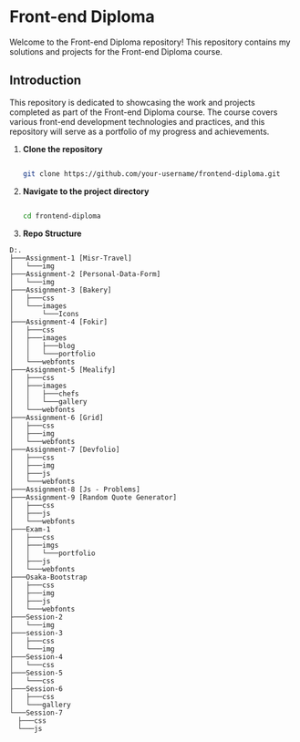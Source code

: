 # Front-end Diploma
Welcome to the Front-end Diploma repository! This repository contains my solutions and projects for the Front-end Diploma course.

## Introduction
This repository is dedicated to showcasing the work and projects completed as part of the Front-end Diploma course. The course covers various front-end development technologies and practices, and this repository will serve as a portfolio of my progress and achievements.

1. **Clone the repository**
    ```bash
    
    git clone https://github.com/your-username/frontend-diploma.git

    ```
2. **Navigate to the project directory**
    ```bash
    
    cd frontend-diploma
    
    ```
3. **Repo Structure**
  
  ```
D:.
├───Assignment-1 [Misr-Travel]
│   └───img
├───Assignment-2 [Personal-Data-Form]
│   └───img
├───Assignment-3 [Bakery]
│   ├───css
│   └───images
│       └───Icons
├───Assignment-4 [Fokir]
│   ├───css
│   ├───images
│   │   ├───blog
│   │   └───portfolio
│   └───webfonts
├───Assignment-5 [Mealify]
│   ├───css
│   ├───images
│   │   ├───chefs
│   │   └───gallery
│   └───webfonts
├───Assignment-6 [Grid]
│   ├───css
│   ├───img
│   └───webfonts
├───Assignment-7 [Devfolio]
│   ├───css
│   ├───img
│   ├───js
│   └───webfonts
├───Assignment-8 [Js - Problems]
├───Assignment-9 [Random Quote Generator]
│   ├───css
│   ├───js
│   └───webfonts
├───Exam-1
│   ├───css
│   ├───imgs
│   │   └───portfolio
│   ├───js
│   └───webfonts
├───Osaka-Bootstrap
│   ├───css
│   ├───img
│   ├───js
│   └───webfonts
├───Session-2
│   └───img
├───session-3
│   ├───css
│   └───img
├───Session-4
│   └───css
├───Session-5
│   └───css
├───Session-6
│   ├───css
│   └───gallery
└───Session-7
    ├───css
    └───js

  ```
